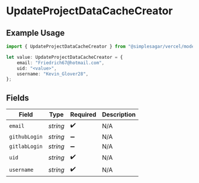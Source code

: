# UpdateProjectDataCacheCreator

## Example Usage

```typescript
import { UpdateProjectDataCacheCreator } from "@simplesagar/vercel/models/updateprojectdatacacheop.js";

let value: UpdateProjectDataCacheCreator = {
    email: "Friedrich67@hotmail.com",
    uid: "<value>",
    username: "Kevin_Glover28",
};
```

## Fields

| Field              | Type               | Required           | Description        |
| ------------------ | ------------------ | ------------------ | ------------------ |
| `email`            | *string*           | :heavy_check_mark: | N/A                |
| `githubLogin`      | *string*           | :heavy_minus_sign: | N/A                |
| `gitlabLogin`      | *string*           | :heavy_minus_sign: | N/A                |
| `uid`              | *string*           | :heavy_check_mark: | N/A                |
| `username`         | *string*           | :heavy_check_mark: | N/A                |